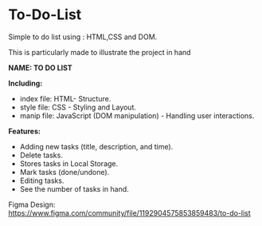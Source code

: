 # To-Do-List
Simple to do list using : HTML,CSS and DOM.

This is particularly made to illustrate the project in hand 

**NAME: TO DO LIST**

**Including:**
- index file: HTML- Structure.
- style file: CSS - Styling and Layout.
- manip file: JavaScript (DOM manipulation) - Handling user interactions.

**Features:**
- Adding new tasks (title, description, and time).
- Delete tasks.
- Stores tasks in Local Storage.
- Mark tasks (done/undone).
- Editing tasks.
- See the number of tasks in hand.

Figma Design: https://www.figma.com/community/file/1192904575853859483/to-do-list
